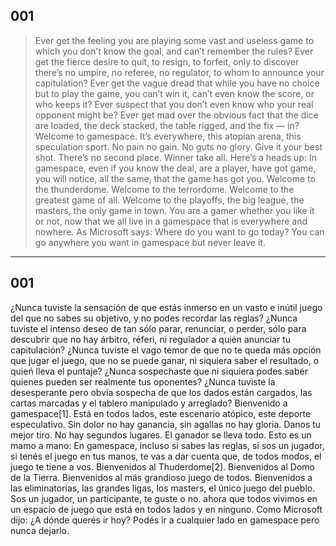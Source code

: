 
## 001
> Ever get the feeling you are playing some vast and useless game to which you don’t know the goal, and can’t remember the rules? Ever get the fierce desire to quit, to resign, to forfeit, only to discover there’s no umpire, no referee, no regulator, to whom to announce your capitulation? Ever get the vague dread that while you have no choice but to play the game, you can’t win it, can’t even know the score, or who keeps it? Ever suspect that you don’t even know who your real opponent might be? Ever get mad over the obvious fact that the dice are loaded, the deck stacked, the table rigged, and the fix — in? Welcome to gamespace. It’s everywhere, this atopian arena, this speculation sport. No pain no gain. No guts no glory. Give it your best shot. There’s no second place. Winner take all. Here’s a heads up: In gamespace, even if you know the deal, are a player, have got game, you will notice, all the same, that the game has got you. Welcome to the thunderdome. Welcome to the terrordome. Welcome to the greatest game of all. Welcome to the playoffs, the big league, the masters, the only game in town. You are a gamer whether you like it or not, now that we all live in a gamespace that is everywhere and nowhere. As Microsoft says: Where do you want to go today? You can go anywhere you want in gamespace but never leave it.

-------

## 001


¿Nunca tuviste la sensación de que estás inmerso en un vasto e inútil juego  del que no sabes su objetivo, y no podes recordar las reglas? ¿Nunca tuviste el intenso deseo de tan sólo parar, renunciar, o perder, sólo para descubrir que no hay árbitro, réferi, ni regulador a quién anunciar tu capitulación? ¿Nunca tuviste el vago temor de que no te queda más opción que jugar el juego, que no se puede ganar, ni siquiera saber el resultado, o quień lleva el puntaje? ¿Nunca sospechaste que ni siquiera podes sabér quienes pueden ser realmente tus oponentes? ¿Nunca tuviste la desesperante pero obvia sospecha de que los dados están cargados, las cartas marcadas y el tablero manipulado y arreglado? Bienvenido a gamespace[1]. Está en todos lados, este escenario atópico, este deporte especulativo. Sin dolor no hay ganancia, sin agallas no hay gloria. Danos tu mejor tiro. No hay segundos lugares. El ganador se lleva todo. Esto es un mamo a mano: En gamespace, incluso si sabes las reglas, si sos un jugador, si tenés el juego en tus manos, te vas a dar cuenta que, de todos modos, el juego te tiene a vos. Bienvenidos al Thuderdome[2]. Bienvenidos al Domo de la Tierra. Bienvenidos al más grandioso juego de todos. Bienvenidos a las eliminatorias, las grandes ligas, los masters, el único juego del pueblo. Sos un jugador, un participante, te guste o no. ahora que todos vivimos en un espacio de juego que está en todos lados y en ninguno. Como Microsoft dijo: ¿A dónde querés ir hoy? Podés ir a cualquier lado en gamespace pero nunca dejarlo.


[^1]: gamespace: Espacio de juego, en este caso usado como sustantivo, para definir la realidad
[^2]: Thunderdome: En referencia ring de combate de la película Mad Max Beyond thunderdome
